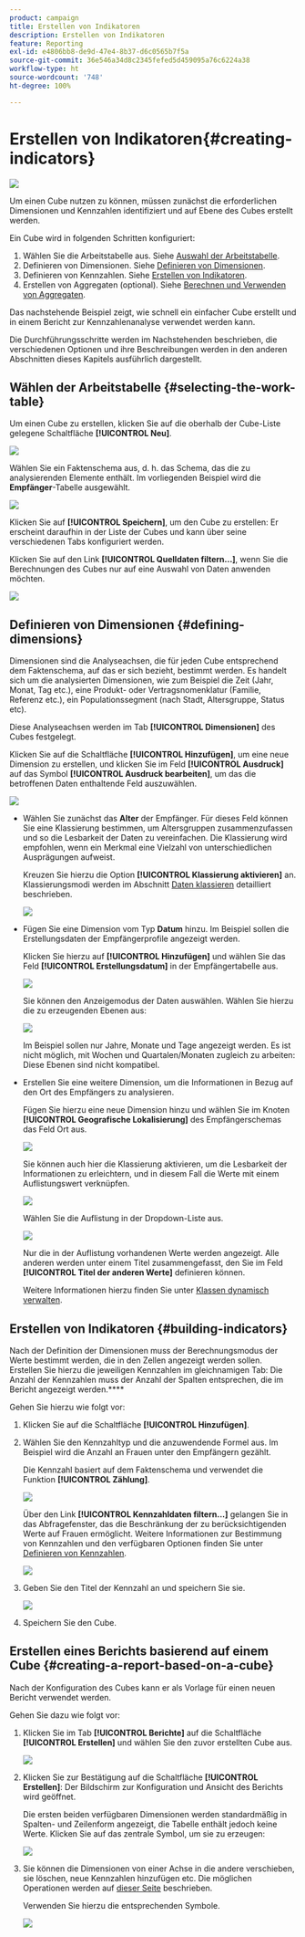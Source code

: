 ```yaml
---
product: campaign
title: Erstellen von Indikatoren
description: Erstellen von Indikatoren
feature: Reporting
exl-id: e4806bb8-de9d-47e4-8b37-d6c0565b7f5a
source-git-commit: 36e546a34d8c2345fefed5d459095a76c6224a38
workflow-type: ht
source-wordcount: '748'
ht-degree: 100%

---
```


# Erstellen von Indikatoren{#creating-indicators}

![](../../assets/common.svg)

Um einen Cube nutzen zu können, müssen zunächst die erforderlichen Dimensionen und Kennzahlen identifiziert und auf Ebene des Cubes erstellt werden.

Ein Cube wird in folgenden Schritten konfiguriert:

1. Wählen Sie die Arbeitstabelle aus. Siehe [Auswahl der Arbeitstabelle](#selecting-the-work-table).
1. Definieren von Dimensionen. Siehe [Definieren von Dimensionen](#defining-dimensions).
1. Definieren von Kennzahlen. Siehe [Erstellen von Indikatoren](#building-indicators).
1. Erstellen von Aggregaten (optional). Siehe [Berechnen und Verwenden von Aggregaten](../../reporting/using/concepts-and-methodology.md#calculating-and-using-aggregates).

Das nachstehende Beispiel zeigt, wie schnell ein einfacher Cube erstellt und in einem Bericht zur Kennzahlenanalyse verwendet werden kann.

Die Durchführungsschritte werden im Nachstehenden beschrieben, die verschiedenen Optionen und ihre Beschreibungen werden in den anderen Abschnitten dieses Kapitels ausführlich dargestellt.

## Wählen der Arbeitstabelle {#selecting-the-work-table}

Um einen Cube zu erstellen, klicken Sie auf die oberhalb der Cube-Liste gelegene Schaltfläche **[!UICONTROL Neu]**.

![](assets/s_advuser_cube_create.png)

Wählen Sie ein Faktenschema aus, d. h. das Schema, das die zu analysierenden Elemente enthält. Im vorliegenden Beispiel wird die **Empfänger**-Tabelle ausgewählt.

![](assets/s_advuser_cube_wz_02.png)

Klicken Sie auf **[!UICONTROL Speichern]**, um den Cube zu erstellen: Er erscheint daraufhin in der Liste der Cubes und kann über seine verschiedenen Tabs konfiguriert werden.

Klicken Sie auf den Link **[!UICONTROL Quelldaten filtern...]**, wenn Sie die Berechnungen des Cubes nur auf eine Auswahl von Daten anwenden möchten.

![](assets/s_advuser_cube_wz_03.png)

## Definieren von Dimensionen {#defining-dimensions}

Dimensionen sind die Analyseachsen, die für jeden Cube entsprechend dem Faktenschema, auf das er sich bezieht, bestimmt werden. Es handelt sich um die analysierten Dimensionen, wie zum Beispiel die Zeit (Jahr, Monat, Tag etc.), eine Produkt- oder Vertragsnomenklatur (Familie, Referenz etc.), ein Populationssegment (nach Stadt, Altersgruppe, Status etc).

Diese Analyseachsen werden im Tab **[!UICONTROL Dimensionen]** des Cubes festgelegt.

Klicken Sie auf die Schaltfläche **[!UICONTROL Hinzufügen]**, um eine neue Dimension zu erstellen, und klicken Sie im Feld **[!UICONTROL Ausdruck]** auf das Symbol **[!UICONTROL Ausdruck bearbeiten]**, um das die betroffenen Daten enthaltende Feld auszuwählen.

![](assets/s_advuser_cube_wz_04.png)

* Wählen Sie zunächst das **Alter** der Empfänger. Für dieses Feld können Sie eine Klassierung bestimmen, um Altersgruppen zusammenzufassen und so die Lesbarkeit der Daten zu vereinfachen. Die Klassierung wird empfohlen, wenn ein Merkmal eine Vielzahl von unterschiedlichen Ausprägungen aufweist.

   Kreuzen Sie hierzu die Option **[!UICONTROL Klassierung aktivieren]** an. Klassierungsmodi werden im Abschnitt [Daten klassieren](../../reporting/using/concepts-and-methodology.md#data-binning) detailliert beschrieben.

   ![](assets/s_advuser_cube_wz_05.png)

* Fügen Sie eine Dimension vom Typ **Datum** hinzu. Im Beispiel sollen die Erstellungsdaten der Empfängerprofile angezeigt werden.

   Klicken Sie hierzu auf **[!UICONTROL Hinzufügen]** und wählen Sie das Feld **[!UICONTROL Erstellungsdatum]** in der Empfängertabelle aus.

   ![](assets/s_advuser_cube_wz_06.png)

   Sie können den Anzeigemodus der Daten auswählen. Wählen Sie hierzu die zu erzeugenden Ebenen aus:

   ![](assets/s_advuser_cube_wz_07.png)

   Im Beispiel sollen nur Jahre, Monate und Tage angezeigt werden. Es ist nicht möglich, mit Wochen und Quartalen/Monaten zugleich zu arbeiten: Diese Ebenen sind nicht kompatibel.

* Erstellen Sie eine weitere Dimension, um die Informationen in Bezug auf den Ort des Empfängers zu analysieren.

   Fügen Sie hierzu eine neue Dimension hinzu und wählen Sie im Knoten **[!UICONTROL Geografische Lokalisierung]** des Empfängerschemas das Feld Ort aus.

   ![](assets/s_advuser_cube_wz_08.png)

   Sie können auch hier die Klassierung aktivieren, um die Lesbarkeit der Informationen zu erleichtern, und in diesem Fall die Werte mit einem Auflistungswert verknüpfen.

   ![](assets/s_advuser_cube_wz_09.png)

   Wählen Sie die Auflistung in der Dropdown-Liste aus.

   ![](assets/s_advuser_cube_wz_10.png)

   Nur die in der Auflistung vorhandenen Werte werden angezeigt. Alle anderen werden unter einem Titel zusammengefasst, den Sie im Feld **[!UICONTROL Titel der anderen Werte]** definieren können.

   Weitere Informationen hierzu finden Sie unter [Klassen dynamisch verwalten](../../reporting/using/concepts-and-methodology.md#dynamically-managing-bins).

## Erstellen von Indikatoren {#building-indicators}

Nach der Definition der Dimensionen muss der Berechnungsmodus der Werte bestimmt werden, die in den Zellen angezeigt werden sollen. Erstellen Sie hierzu die jeweiligen Kennzahlen im gleichnamigen Tab: Die Anzahl der Kennzahlen muss der Anzahl der Spalten entsprechen, die im Bericht angezeigt werden.****

Gehen Sie hierzu wie folgt vor:

1. Klicken Sie auf die Schaltfläche **[!UICONTROL Hinzufügen]**.
1. Wählen Sie den Kennzahltyp und die anzuwendende Formel aus. Im Beispiel wird die Anzahl an Frauen unter den Empfängern gezählt.

   Die Kennzahl basiert auf dem Faktenschema und verwendet die Funktion **[!UICONTROL Zählung]**.

   ![](assets/s_advuser_cube_wz_11.png)

   Über den Link **[!UICONTROL Kennzahldaten filtern...]** gelangen Sie in das Abfragefenster, das die Beschränkung der zu berücksichtigenden Werte auf Frauen ermöglicht. Weitere Informationen zur Bestimmung von Kennzahlen und den verfügbaren Optionen finden Sie unter [Definieren von Kennzahlen](../../reporting/using/concepts-and-methodology.md#defining-measures).

   ![](assets/s_advuser_cube_wz_12.png)

1. Geben Sie den Titel der Kennzahl an und speichern Sie sie.

   ![](assets/s_advuser_cube_wz_13.png)

1. Speichern Sie den Cube.

## Erstellen eines Berichts basierend auf einem Cube {#creating-a-report-based-on-a-cube}

Nach der Konfiguration des Cubes kann er als Vorlage für einen neuen Bericht verwendet werden.

Gehen Sie dazu wie folgt vor:

1. Klicken Sie im Tab **[!UICONTROL Berichte]** auf die Schaltfläche **[!UICONTROL Erstellen]** und wählen Sie den zuvor erstellten Cube aus.

   ![](assets/s_advuser_cube_wz_14.png)

1. Klicken Sie zur Bestätigung auf die Schaltfläche **[!UICONTROL Erstellen]**: Der Bildschirm zur Konfiguration und Ansicht des Berichts wird geöffnet.

   Die ersten beiden verfügbaren Dimensionen werden standardmäßig in Spalten- und Zeilenform angezeigt, die Tabelle enthält jedoch keine Werte. Klicken Sie auf das zentrale Symbol, um sie zu erzeugen:

   ![](assets/s_advuser_cube_wz_15.png)

1. Sie können die Dimensionen von einer Achse in die andere verschieben, sie löschen, neue Kennzahlen hinzufügen etc. Die möglichen Operationen werden auf [dieser Seite](../../reporting/using/using-cubes-to-explore-data.md) beschrieben.

   Verwenden Sie hierzu die entsprechenden Symbole.

   ![](assets/s_advuser_cube_wz_16.png)

